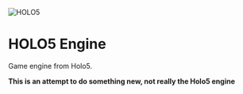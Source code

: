 ![HOLO5](https://client.holo5.co/holo-logo.99959bf5.png)
# HOLO5 Engine

Game engine from Holo5.

__This is an attempt to do something new, not really the Holo5 engine__

